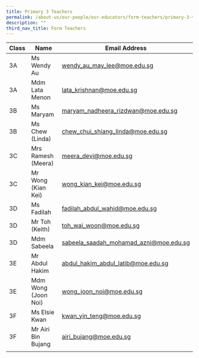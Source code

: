 ```yaml
---
title: Primary 3 Teachers
permalink: /about-us/our-people/our-educators/form-teachers/primary-3-teachers
description: ""
third_nav_title: Form Teachers
---
```

| Class |  Name |  Email Address |
|---|---|---|
| 3A | Ms Wendy Au  | wendy_au_may_lee@moe.edu.sg |
| 3A | Mdm Lata Menon | lata_krishnan@moe.edu.sg |
| 3B | Ms Maryam  | maryam_nadheera_rizdwan@moe.edu.sg |
| 3B | Ms Chew (Linda) | chew_chui_shiang_linda@moe.edu.sg |
| 3C | Mrs Ramesh (Meera)  | meera_devi@moe.edu.sg  |
| 3C | Mr Wong (Kian Kei) | wong_kian_kei@moe.edu.sg |
| 3D | Ms Fadilah  | fadilah_abdul_wahid@moe.edu.sg |
| 3D | Mr Toh (Keith) | toh_wai_woon@moe.edu.sg |
|  3D | Mdm Sabeela   | sabeela_saadah_mohamad_azni@moe.edu.sg  |
| 3E | Mr Abdul Hakim | abdul_hakim_abdul_latib@moe.edu.sg |
| 3E | Mdm Wong (Joon Noi) | wong_joon_noi@moe.edu.sg |
| 3F | Ms Elsie Kwan | kwan_yin_teng@moe.edu.sg |
|  3F | Mr Airi Bin Bujang | airi_bujang@moe.edu.sg |
| | | |